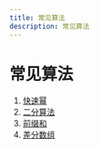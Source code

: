 ```yaml
---
title: 常见算法
description: 常见算法
---
```


# 常见算法

1. [快速幂](./fast-power.md)
2. [二分算法](./binary-algorithm.md)
3. [前缀和](./prefix-sum.md)
4. [差分数组](./difference-arrays.md)
